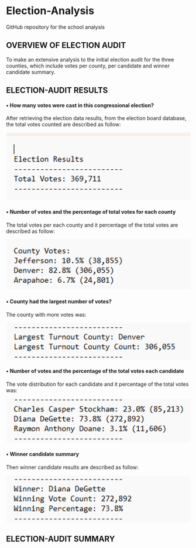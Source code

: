 # Election-Analysis
GitHub repository for the school analysis

## OVERVIEW OF ELECTION AUDIT

To make an extensive analysis to the initial election audit for the three counties, which include votes per county, per candidate and winner candidate summary.

## ELECTION-AUDIT RESULTS

#### • How many votes were cast in this congressional election?

After retrieving the election data results, from the election board database, the total votes counted are described as follow:

![alt text](https://github.com/Robcaze1980/Election-Analysis/blob/main/images/Total_votes.png?raw=true) 

#### • Number of votes and the percentage of total votes for each county

The total votes per each county and it percentage of the total votes are described as follow:

![alt text](https://github.com/Robcaze1980/Election-Analysis/blob/main/images/county_percentage_votes.png?raw=true) 

#### • County had the largest number of votes?

The county with more votes was:

![alt text](https://github.com/Robcaze1980/Election-Analysis/blob/main/images/Largest_turnout.png?raw=true) 

#### • Number of votes and the percentage of the total votes each candidate

The vote distribution for each candidate and it percentage of the total votes was:

![alt text](https://github.com/Robcaze1980/Election-Analysis/blob/main/images/candidates_votes_percentage.png?raw=true) 

#### • Winner candidate summary

Then winner candidate results are described as follow:

![alt text](https://github.com/Robcaze1980/Election-Analysis/blob/main/images/winner_summary.png?raw=true) 

## ELECTION-AUDIT SUMMARY
